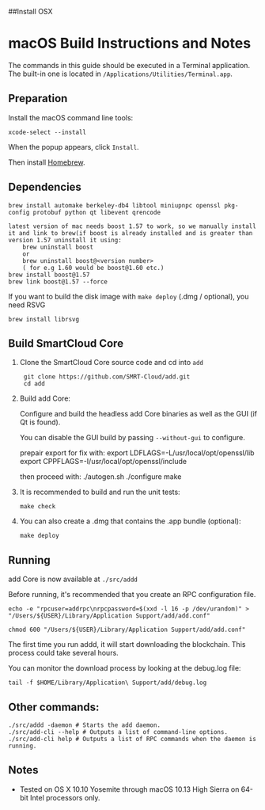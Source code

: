 ##Install OSX

macOS Build Instructions and Notes
====================================
The commands in this guide should be executed in a Terminal application.
The built-in one is located in `/Applications/Utilities/Terminal.app`.

Preparation
-----------
Install the macOS command line tools:

`xcode-select --install`

When the popup appears, click `Install`.

Then install [Homebrew](https://brew.sh).

Dependencies
----------------------

    brew install automake berkeley-db4 libtool miniupnpc openssl pkg-config protobuf python qt libevent qrencode
	
	latest version of mac needs boost 1.57 to work, so we manually install it and link to brew(if boost is already installed and is greater than version 1.57 uninstall it using: 
		brew uninstall boost
		or
		brew uninstall boost@<version number>
		( for e.g 1.60 would be boost@1.60 etc.)
	brew install boost@1.57
	brew link boost@1.57 --force
	
If you want to build the disk image with `make deploy` (.dmg / optional), you need RSVG

    brew install librsvg

Build SmartCloud Core
------------------------

1. Clone the SmartCloud Core source code and cd into `add`

        git clone https://github.com/SMRT-Cloud/add.git
        cd add

2.  Build add Core:

    Configure and build the headless add Core binaries as well as the GUI (if Qt is found).

    You can disable the GUI build by passing `--without-gui` to configure.

	prepair export for fix with:
		export LDFLAGS=-L/usr/local/opt/openssl/lib
		export CPPFLAGS=-I/usr/local/opt/openssl/include
	
	then proceed with:
        ./autogen.sh
        ./configure
        make

3.  It is recommended to build and run the unit tests:

        make check

4.  You can also create a .dmg that contains the .app bundle (optional):

        make deploy

Running
-------

add Core is now available at `./src/addd`

Before running, it's recommended that you create an RPC configuration file.

    echo -e "rpcuser=addrpc\nrpcpassword=$(xxd -l 16 -p /dev/urandom)" > "/Users/${USER}/Library/Application Support/add/add.conf"

    chmod 600 "/Users/${USER}/Library/Application Support/add/add.conf"

The first time you run addd, it will start downloading the blockchain. This process could take several hours.

You can monitor the download process by looking at the debug.log file:

    tail -f $HOME/Library/Application\ Support/add/debug.log

Other commands:
-------

    ./src/addd -daemon # Starts the add daemon.
    ./src/add-cli --help # Outputs a list of command-line options.
    ./src/add-cli help # Outputs a list of RPC commands when the daemon is running.

Notes
-----

* Tested on OS X 10.10 Yosemite through macOS 10.13 High Sierra on 64-bit Intel processors only.

